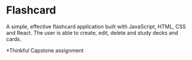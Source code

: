 # Flashcard
A simple, effective flashcard application built with JavaScript, HTML, CSS and React.
The user is able to create, edit, delete and study decks and cards.

*Thinkful Capstone assignment
